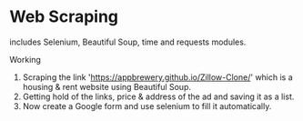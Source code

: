 # Web Scraping

includes 
Selenium, Beautiful Soup, time and requests modules.


Working 
1. Scraping the link 'https://appbrewery.github.io/Zillow-Clone/' which is a housing & rent website using Beautiful Soup.
2. Getting hold of the links, price & address of the ad and saving it as a list.
3. Now create a Google form and use selenium to fill it automatically.
   
